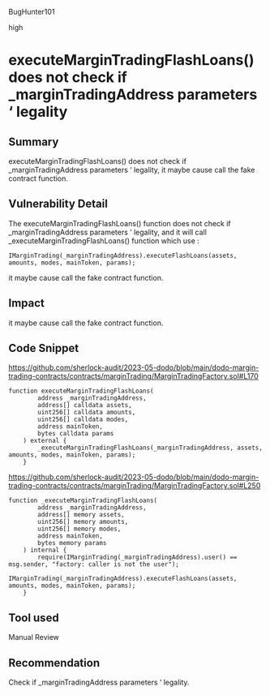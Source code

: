 BugHunter101

high

# executeMarginTradingFlashLoans() does not check if _marginTradingAddress parameters ‘ legality

## Summary

executeMarginTradingFlashLoans() does not check if _marginTradingAddress parameters ‘ legality, it maybe cause call the fake contract function.

## Vulnerability Detail

The executeMarginTradingFlashLoans() function does not check if _marginTradingAddress parameters ‘ legality, and it will call _executeMarginTradingFlashLoans() function which use : 
```solidity
IMarginTrading(_marginTradingAddress).executeFlashLoans(assets, amounts, modes, mainToken, params);
```
 it maybe cause call the fake contract function.

## Impact

 it maybe cause call the fake contract function.

## Code Snippet

https://github.com/sherlock-audit/2023-05-dodo/blob/main/dodo-margin-trading-contracts/contracts/marginTrading/MarginTradingFactory.sol#L170

```solidity
function executeMarginTradingFlashLoans(
        address _marginTradingAddress,
        address[] calldata assets,
        uint256[] calldata amounts,
        uint256[] calldata modes,
        address mainToken,
        bytes calldata params
    ) external {
        _executeMarginTradingFlashLoans(_marginTradingAddress, assets, amounts, modes, mainToken, params);
    }
```

https://github.com/sherlock-audit/2023-05-dodo/blob/main/dodo-margin-trading-contracts/contracts/marginTrading/MarginTradingFactory.sol#L250

```solidity
function _executeMarginTradingFlashLoans(
        address _marginTradingAddress,
        address[] memory assets,
        uint256[] memory amounts,
        uint256[] memory modes,
        address mainToken,
        bytes memory params
    ) internal {
        require(IMarginTrading(_marginTradingAddress).user() == msg.sender, "factory: caller is not the user");
        IMarginTrading(_marginTradingAddress).executeFlashLoans(assets, amounts, modes, mainToken, params);
    }
```

## Tool used

Manual Review

## Recommendation

Check if _marginTradingAddress parameters ‘ legality.
